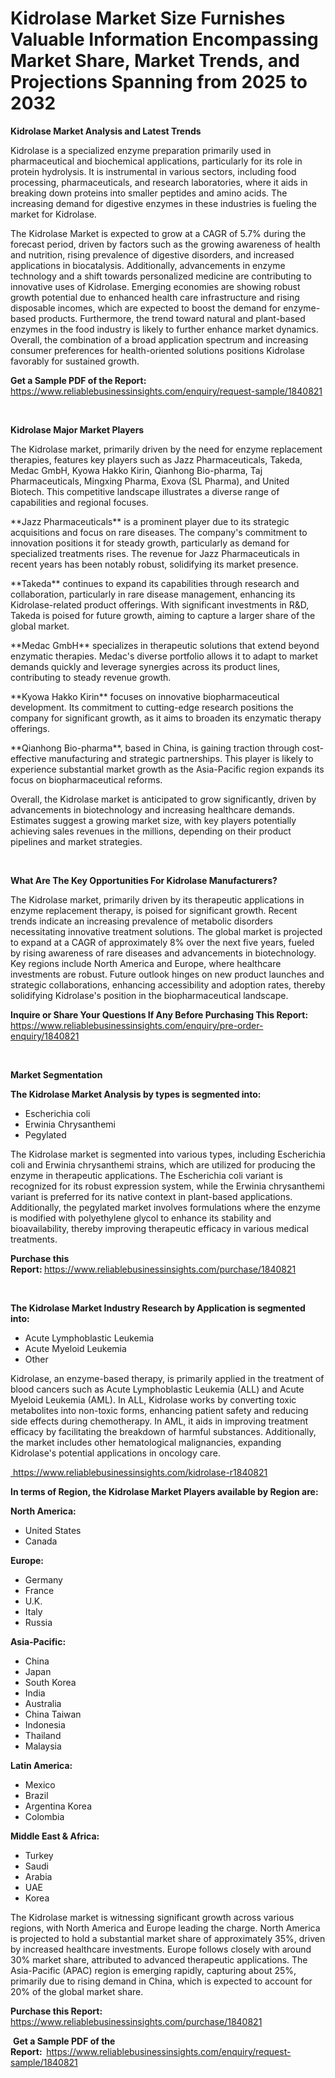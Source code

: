 <p><h1>Kidrolase Market Size Furnishes Valuable Information Encompassing Market Share, Market Trends, and Projections Spanning from 2025 to 2032</h1></p><p><strong>Kidrolase Market Analysis and Latest Trends</strong></p>
<p><p>Kidrolase is a specialized enzyme preparation primarily used in pharmaceutical and biochemical applications, particularly for its role in protein hydrolysis. It is instrumental in various sectors, including food processing, pharmaceuticals, and research laboratories, where it aids in breaking down proteins into smaller peptides and amino acids. The increasing demand for digestive enzymes in these industries is fueling the market for Kidrolase.</p><p>The Kidrolase Market is expected to grow at a CAGR of 5.7% during the forecast period, driven by factors such as the growing awareness of health and nutrition, rising prevalence of digestive disorders, and increased applications in biocatalysis. Additionally, advancements in enzyme technology and a shift towards personalized medicine are contributing to innovative uses of Kidrolase. Emerging economies are showing robust growth potential due to enhanced health care infrastructure and rising disposable incomes, which are expected to boost the demand for enzyme-based products. Furthermore, the trend toward natural and plant-based enzymes in the food industry is likely to further enhance market dynamics. Overall, the combination of a broad application spectrum and increasing consumer preferences for health-oriented solutions positions Kidrolase favorably for sustained growth.</p></p>
<p><strong>Get a Sample PDF of the Report:&nbsp;</strong> <a href="https://www.reliablebusinessinsights.com/enquiry/request-sample/1840821?utm_campaign=3521&utm_medium=2&utm_source=Github&utm_content=ia&utm_term=19042025&utm_id=kidrolase">https://www.reliablebusinessinsights.com/enquiry/request-sample/1840821</a></p>
<p>&nbsp;</p>
<p><strong>Kidrolase Major Market Players</strong></p>
<p><p>The Kidrolase market, primarily driven by the need for enzyme replacement therapies, features key players such as Jazz Pharmaceuticals, Takeda, Medac GmbH, Kyowa Hakko Kirin, Qianhong Bio-pharma, Taj Pharmaceuticals, Mingxing Pharma, Exova (SL Pharma), and United Biotech. This competitive landscape illustrates a diverse range of capabilities and regional focuses.</p><p>**Jazz Pharmaceuticals** is a prominent player due to its strategic acquisitions and focus on rare diseases. The company's commitment to innovation positions it for steady growth, particularly as demand for specialized treatments rises. The revenue for Jazz Pharmaceuticals in recent years has been notably robust, solidifying its market presence.</p><p>**Takeda** continues to expand its capabilities through research and collaboration, particularly in rare disease management, enhancing its Kidrolase-related product offerings. With significant investments in R&D, Takeda is poised for future growth, aiming to capture a larger share of the global market.</p><p>**Medac GmbH** specializes in therapeutic solutions that extend beyond enzymatic therapies. Medac's diverse portfolio allows it to adapt to market demands quickly and leverage synergies across its product lines, contributing to steady revenue growth.</p><p>**Kyowa Hakko Kirin** focuses on innovative biopharmaceutical development. Its commitment to cutting-edge research positions the company for significant growth, as it aims to broaden its enzymatic therapy offerings.</p><p>**Qianhong Bio-pharma**, based in China, is gaining traction through cost-effective manufacturing and strategic partnerships. This player is likely to experience substantial market growth as the Asia-Pacific region expands its focus on biopharmaceutical reforms.</p><p>Overall, the Kidrolase market is anticipated to grow significantly, driven by advancements in biotechnology and increasing healthcare demands. Estimates suggest a growing market size, with key players potentially achieving sales revenues in the millions, depending on their product pipelines and market strategies.</p></p>
<p>&nbsp;</p>
<p><strong>What Are The Key Opportunities For Kidrolase Manufacturers?</strong></p>
<p><p>The Kidrolase market, primarily driven by its therapeutic applications in enzyme replacement therapy, is poised for significant growth. Recent trends indicate an increasing prevalence of metabolic disorders necessitating innovative treatment solutions. The global market is projected to expand at a CAGR of approximately 8% over the next five years, fueled by rising awareness of rare diseases and advancements in biotechnology. Key regions include North America and Europe, where healthcare investments are robust. Future outlook hinges on new product launches and strategic collaborations, enhancing accessibility and adoption rates, thereby solidifying Kidrolase's position in the biopharmaceutical landscape.</p></p>
<p><strong>Inquire or Share Your Questions If Any Before Purchasing This Report:</strong> <a href="https://www.reliablebusinessinsights.com/enquiry/pre-order-enquiry/1840821?utm_campaign=3521&utm_medium=2&utm_source=Github&utm_content=ia&utm_term=19042025&utm_id=kidrolase">https://www.reliablebusinessinsights.com/enquiry/pre-order-enquiry/1840821</a></p>
<p>&nbsp;</p>
<p><strong>Market Segmentation</strong></p>
<p><strong>The Kidrolase Market Analysis by types is segmented into:</strong></p>
<p><ul><li>Escherichia coli</li><li>Erwinia Chrysanthemi</li><li>Pegylated</li></ul></p>
<p><p>The Kidrolase market is segmented into various types, including Escherichia coli and Erwinia chrysanthemi strains, which are utilized for producing the enzyme in therapeutic applications. The Escherichia coli variant is recognized for its robust expression system, while the Erwinia chrysanthemi variant is preferred for its native context in plant-based applications. Additionally, the pegylated market involves formulations where the enzyme is modified with polyethylene glycol to enhance its stability and bioavailability, thereby improving therapeutic efficacy in various medical treatments.</p></p>
<p><strong>Purchase this Report:&nbsp;</strong><a href="https://www.reliablebusinessinsights.com/purchase/1840821?utm_campaign=3521&utm_medium=2&utm_source=Github&utm_content=ia&utm_term=19042025&utm_id=kidrolase">https://www.reliablebusinessinsights.com/purchase/1840821</a></p>
<p>&nbsp;</p>
<p><strong>The Kidrolase Market Industry Research by Application is segmented into:</strong></p>
<p><ul><li>Acute Lymphoblastic Leukemia</li><li>Acute Myeloid Leukemia</li><li>Other</li></ul></p>
<p><p>Kidrolase, an enzyme-based therapy, is primarily applied in the treatment of blood cancers such as Acute Lymphoblastic Leukemia (ALL) and Acute Myeloid Leukemia (AML). In ALL, Kidrolase works by converting toxic metabolites into non-toxic forms, enhancing patient safety and reducing side effects during chemotherapy. In AML, it aids in improving treatment efficacy by facilitating the breakdown of harmful substances. Additionally, the market includes other hematological malignancies, expanding Kidrolase's potential applications in oncology care.</p></p>
<p><a href="https://www.reliablebusinessinsights.com/kidrolase-r1840821?utm_campaign=3521&utm_medium=2&utm_source=Github&utm_content=ia&utm_term=19042025&utm_id=kidrolase">&nbsp;https://www.reliablebusinessinsights.com/kidrolase-r1840821</a></p>
<p><strong>In terms of Region, the Kidrolase Market Players available by Region are:</strong></p>
<p>
    <p> <strong> North America: </strong>
        <ul>
            <li>United States</li>
            <li>Canada</li>
        </ul>
        </p> 
    <p> <strong> Europe: </strong>
        <ul>
            <li>Germany</li>
            <li>France</li>
            <li>U.K.</li>
            <li>Italy</li>
            <li>Russia</li>
        </ul>
        </p> 
    <p> <strong> Asia-Pacific: </strong>
        <ul>
            <li>China</li>
            <li>Japan</li>
            <li>South Korea</li>
            <li>India</li>
            <li>Australia</li>
            <li>China Taiwan</li>
            <li>Indonesia</li>
            <li>Thailand</li>
            <li>Malaysia</li>
        </ul>
        </p> 
    <p> <strong> Latin America: </strong>
        <ul>
            <li>Mexico</li>
            <li>Brazil</li>
            <li>Argentina Korea</li>
            <li>Colombia</li>
        </ul>
        </p> 
    <p> <strong> Middle East & Africa: </strong>
        <ul>
            <li>Turkey</li>
            <li>Saudi</li>
            <li>Arabia</li>
            <li>UAE</li>
            <li>Korea</li>
        </ul>
    </p>
    </p>
<p><p>The Kidrolase market is witnessing significant growth across various regions, with North America and Europe leading the charge. North America is projected to hold a substantial market share of approximately 35%, driven by increased healthcare investments. Europe follows closely with around 30% market share, attributed to advanced therapeutic applications. The Asia-Pacific (APAC) region is emerging rapidly, capturing about 25%, primarily due to rising demand in China, which is expected to account for 20% of the global market share.</p></p>
<p><strong>Purchase this Report: </strong><a href="https://www.reliablebusinessinsights.com/purchase/1840821?utm_campaign=3521&utm_medium=2&utm_source=Github&utm_content=ia&utm_term=19042025&utm_id=kidrolase">https://www.reliablebusinessinsights.com/purchase/1840821</a></p>
<p>&nbsp;<strong>Get a Sample PDF of the Report:&nbsp;&nbsp;</strong><a href="https://www.reliablebusinessinsights.com/enquiry/request-sample/1840821?utm_campaign=3521&utm_medium=2&utm_source=Github&utm_content=ia&utm_term=19042025&utm_id=kidrolase">https://www.reliablebusinessinsights.com/enquiry/request-sample/1840821</a></p>
<p><strong></strong></p>
<p><p></p><p></p><p></p></p>